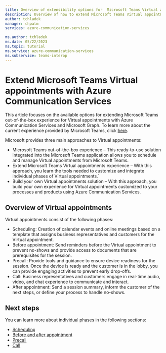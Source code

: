 ```yaml
---
title: Overview of extensibility options for  Microsoft Teams Virtual appointments
description: Overview of how to extend Microsoft Teams Virtual appointments with Azure Communication Services and Microsoft Graph API
author: tchladek
manager: chpalm
services: azure-communication-services

ms.author: tchladek
ms.date: 05/22/2023
ms.topic: tutorial
ms.service: azure-communication-services
ms.subservice: teams-interop
---
```


# Extend Microsoft Teams Virtual appointments with Azure Communication Services

This article focuses on the available options for extending Microsoft Teams out-of-the-box experience for Virtual appointments with Azure Communication Services and Microsoft Graph. To learn more about the current experience provided by Microsoft Teams, click [here](https://guidedtour.microsoft.com/guidedtour/industry-longform/virtual-appointments/1/1). 

Microsoft provides three main approaches to Virtual appointments:
-	Microsoft Teams out-of-the-box experience – This ready-to-use solution integrated into the Microsoft Teams application allows you to schedule and manage Virtual appointments from Microsoft Teams.
-	Extend Microsoft Teams Virtual appointments experience – With this approach, you learn the tools needed to customize and integrate individual phases of Virtual appointments.`
-	Build your own Virtual appointments solution – With this approach, you build your own experience for Virtual appointments customized to your processes and products using Azure Communication Services.


## Overview of Virtual appointments
 
Virtual appointments consist of the following phases:
-	Scheduling: Creation of calendar events and online meetings based on a template that assigns business representatives and customers for the Virtual appointment. 
-	Before appointment: Send reminders before the Virtual appointment to prevent no-shows and provide access to documents that are prerequisites for the session.
-	Precall: Provide tools and guidance to ensure device readiness for the session. Once the device is ready and the customer is in the lobby, you can provide engaging activities to prevent early drop-offs.
-	Call: Business representatives and customers engage in real-time audio, video, and chat experience to communicate and interact.
-	After appointment: Send a session summary, inform the customer of the next steps, or define your process to handle no-shows.

## Next steps
You can learn more about individual phases in the following sections:
-	[Scheduling](./schedule.md)
-	[Before and after appointment](./before-and-after-appointment.md)
-	[Precall](./precall.md)
-	[Call](./call.md)
